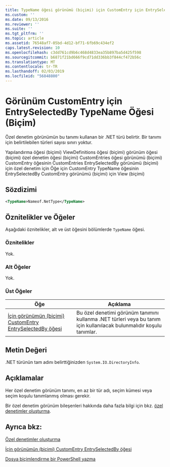 ```yaml
---
title: TypeName öğesi görünümü (biçimi) için CustomEntry için EntrySelectedBy için | Microsoft Docs
ms.custom: ''
ms.date: 09/13/2016
ms.reviewer: ''
ms.suite: ''
ms.tgt_pltfrm: ''
ms.topic: article
ms.assetid: 76548af7-05bd-4d12-bf71-6fb69c434ef2
caps.latest.revision: 10
ms.openlocfilehash: c3dd761cd9b6c468d4833ea35b897ba5d425f598
ms.sourcegitcommit: b6871f21bd666f9cd71dd336bb3f844cf472b56c
ms.translationtype: MT
ms.contentlocale: tr-TR
ms.lasthandoff: 02/03/2019
ms.locfileid: "56848800"
---
```

# <a name="typename-element-for-entryselectedby-for-customentry-for-view-format"></a>Görünüm CustomEntry için EntrySelectedBy TypeName Öğesi (Biçim)

Özel denetim görünümün bu tanımı kullanan bir .NET türü belirtir. Bir tanımı için belirtilebilen türleri sayısı sınırı yoktur.

Yapılandırma öğesi (biçimi) ViewDefinitions öğesi (biçimi) görünüm öğesi (biçimi) özel denetim öğesi (biçimi) CustomEntries öğesi görünümü (biçimi) CustomEntry öğesinin CustomEntries EntrySelectedBy görünümü (biçimi) için özel denetim için Öğe için CustomEntry TypeName öğesinin EntrySelectedBy CustomEntry görünümü (biçimi) için View (biçimi)

## <a name="syntax"></a>Sözdizimi

```xml
<TypeName>Nameof.NetType</TypeName>
```

## <a name="attributes-and-elements"></a>Öznitelikler ve Öğeler

Aşağıdaki öznitelikler, alt ve üst öğesini bölümlerde `TypeName` öğesi.

### <a name="attributes"></a>Öznitelikler

Yok.

### <a name="child-elements"></a>Alt Öğeler

Yok.

### <a name="parent-elements"></a>Üst Öğeler

|Öğe|Açıklama|
|-------------|-----------------|
|[İçin görünümün (biçimi) CustomEntry EntrySelectedBy öğesi](./entryselectedby-element-for-customentry-for-customcontrol-for-view-format.md)|Bu özel denetimi görünüm tanımını kullanma .NET türleri veya bu tanım için kullanılacak bulunmalıdır koşulu tanımlar.|

## <a name="text-value"></a>Metin Değeri

.NET türünün tam adını belirttiğinizden `System.IO.DirectoryInfo`.

## <a name="remarks"></a>Açıklamalar

Her özel denetim görünüm tanımı, en az bir tür adı, seçim kümesi veya seçim koşulu tanımlanmış olması gerekir.

Bir özel denetim görünüm bileşenleri hakkında daha fazla bilgi için bkz. [özel denetimler oluşturma](./creating-custom-controls.md).

## <a name="see-also"></a>Ayrıca bkz:

[Özel denetimler oluşturma](./creating-custom-controls.md)

[İçin görünümün (biçimi) CustomEntry EntrySelectedBy öğesi](./entryselectedby-element-for-customentry-for-customcontrol-for-view-format.md)

[Dosya biçimlendirme bir PowerShell yazma](./writing-a-powershell-formatting-file.md)
